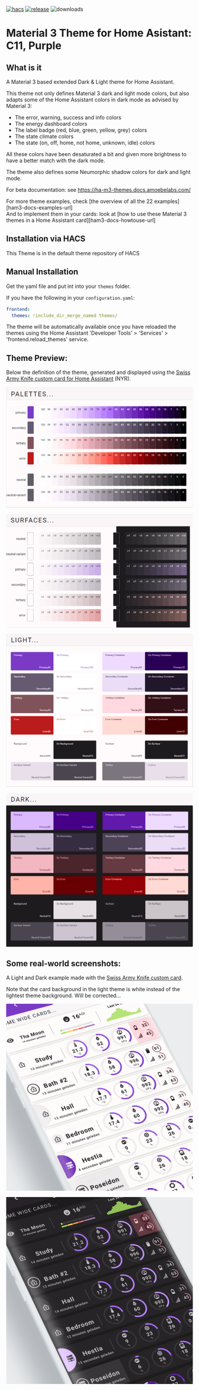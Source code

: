 
[![hacs][hacs-badge]][hacs-url]
[![release][release-badge]][release-url]
![downloads][downloads-badge]

# Material 3 Theme for Home Asistant: C11, Purple

## What is it
A Material 3 based extended Dark & Light theme for Home Assistant.

This theme not only defines Material 3 dark and light mode colors, but also adapts some of the Home Assistant colors in dark mode as advised by Material 3:
- The error, warning, success and info colors
- The energy dashboard colors
- The label badge (red, blue, green, yellow, grey) colors
- The state climate colors
- The state (on, off, home, not home, unknown, idle) colors

All these colors have been desaturated a bit and given more brightness to have a better match with the dark mode.

The theme also defines some Neumorphic shadow colors for dark and light mode.

For beta documentation: see https://ha-m3-themes.docs.amoebelabs.com/

For more theme examples, check [the overview of all the 22 examples][ham3-docs-examples-url]
<br>And to implement them in your cards: look at [how to use these Material 3 themes in a Home Assistant card][ham3-docs-howtouse-url]

## Installation via HACS
This Theme is in the default theme repository of HACS

## Manual Installation
Get the yaml file and put int into your `themes` folder.

If you have the following in your `configuration.yaml`:
```yaml
frontend:
  themes: !include_dir_merge_named themes/
```

The theme will be automatically available once you have reloaded the themes using the Home Assistant 'Developer Tools' > 'Services' > 'frontend.reload_themes' service.

## Theme Preview:
Below the definition of the theme, generated and displayed using the [Swiss Army Knife custom card for Home Assistant][sak-docs-url] (NYR).

![m3-c11-palettes](https://github.com/AmoebeLabs/ha-theme_m3-c11-purple/blob/master/preview/m3-theme-c11-palettes.png)

![m3-c11-surfaces](https://github.com/AmoebeLabs/ha-theme_m3-c11-purple/blob/master/preview/m3-theme-c11-surfaces.png)

![m3-c11-light](https://github.com/AmoebeLabs/ha-theme_m3-c11-purple/blob/master/preview/m3-theme-c11-light.png)

![m3-c11-dark](https://github.com/AmoebeLabs/ha-theme_m3-c11-purple/blob/master/preview/m3-theme-c11-dark.png)

## Some real-world screenshots:
A Light and Dark example made with the [Swiss Army Knife custom card][sak-docs-url].

Note that the card background in the light theme is white instead of the lightest theme background. Will be corrected...

![m3-c11-sake12-light](https://github.com/AmoebeLabs/ha-theme_m3-c11-purple/blob/master/screenshots/m3-example-c11-light.png)

![m3-c11-sake12-dark](https://github.com/AmoebeLabs/ha-theme_m3-c11-purple/blob/master/screenshots/m3-example-c11-dark.png)

<!-- Badges -->

[hacs-url]: https://github.com/hacs/integration
[hacs-badge]: https://img.shields.io/badge/HACS-Default-41BDF5.svg?style=for-the-badge
[release-badge]: https://img.shields.io/github/v/release/AmoebeLabs/HA-Theme_M3-Template?style=for-the-badge
[downloads-badge]: https://img.shields.io/github/downloads/AmoebeLabs/HA-Theme_M3-Template/total?style=for-the-badge

<!-- References -->

[home-assistant]: https://www.home-assistant.io/
[home-assitant-theme-docs]: https://www.home-assistant.io/integrations/frontend/#defining-themes
[hacs]: https://hacs.xyz
[release-url]: https://github.com/AmoebeLabs/HA-Theme_M3-C11-Purple/releases
[sak-docs-url]: https://swiss-army-knife.docs.amoebelabs.com
